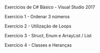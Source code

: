 Exercícios de C# Básico - Visual Studio 2017

Exercício 1 - Ordenar 3 números

Exercício 2 - Utilização de Loops

Exercício 3 - Struct, Enum e ArrayList / List

Exercício 4 - Classes e Heranças
